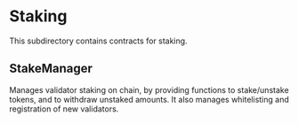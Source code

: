 # Staking

This subdirectory contains contracts for staking.

## StakeManager

Manages validator staking on chain, by providing functions to stake/unstake tokens, and to withdraw unstaked amounts.
It also manages whitelisting and registration of new validators.
